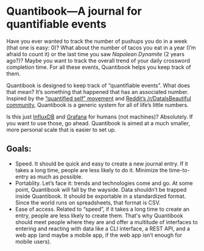 # Quantibook—A journal for quantifiable events

Have you ever wanted to track the number of pushups you do in a week (that one is easy: 0)? What about the number of tacos you eat in a year (I’m afraid to count it) or the last time you saw *Napolean Dynamite* (2 years ago?)? Maybe you want to track the overall trend of your daily crossword completion time. For all these events, Quantibook helps you keep track of them.

Quantibook is designed to keep track of “quantifiable events”. What does that mean? It’s something that happened that has an associated number. Inspired by the [“quantified self” movement](https://en.wikipedia.org/wiki/Quantified_self) and [Reddit’s /r/DataIsBeautiful community](https://www.reddit.com/r/DataIsBeautiful), Quantibook is a generic system for all of life’s little numbers.

Is this just [InfluxDB](https://www.influxdata.com/) and [Grafana](https://grafana.com/) for humans (not machines)? Absolutely. If you want to use those, go ahead. Quantibook is aimed at a much smaller, more personal scale that is easier to set up.

## Goals:

* Speed. It should be quick and easy to create a new journal entry. If it takes a long time, people are less likely to do it. Minimize the time-to-entry as much as possible.
* Portablity. Let’s face it: trends and technologies come and go. At some point, Quantibook will fall by the wayside. Data shouldn’t be trapped inside Quantibook. It should be exportable in a standardized format. Since the world runs on spreadsheets, that format is CSV.
* Ease of access. Related to “speed”, if it takes a long time to create an entry, people are less likely to create them. That's why Quantibook should meet people where they are and offer a multitude of interfaces to entering and reacting with data like a CLI interface, a REST API, and a web app (and maybe a mobile app, if the web app isn’t enough for mobile users).

